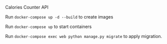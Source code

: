Calories Counter API

Run `docker-compose up -d --build` to create images

Run `docker-compose up` to start containers

Run `docker-compose exec web python manage.py migrate` to apply migration.
